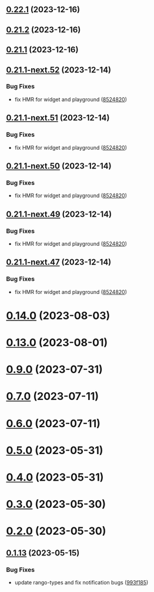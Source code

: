 ## [0.22.1](https://github.com/yeager-eren/rango-client/compare/signer-starknet@0.21.2...signer-starknet@0.22.1) (2023-12-16)



## [0.21.2](https://github.com/yeager-eren/rango-client/compare/signer-starknet@0.21.1-next.66...signer-starknet@0.21.2) (2023-12-16)



## [0.21.1](https://github.com/yeager-eren/rango-client/compare/signer-starknet@0.22.0...signer-starknet@0.21.1) (2023-12-16)



## [0.21.1-next.52](https://github.com/yeager-eren/rango-client/compare/signer-starknet@0.21.0...signer-starknet@0.21.1-next.52) (2023-12-14)


### Bug Fixes

* fix HMR for widget and playground ([8524820](https://github.com/yeager-eren/rango-client/commit/8524820f10cf0b8921f3db0c4f620ff98daa4103))



## [0.21.1-next.51](https://github.com/yeager-eren/rango-client/compare/signer-starknet@0.21.0...signer-starknet@0.21.1-next.51) (2023-12-14)


### Bug Fixes

* fix HMR for widget and playground ([8524820](https://github.com/yeager-eren/rango-client/commit/8524820f10cf0b8921f3db0c4f620ff98daa4103))



## [0.21.1-next.50](https://github.com/yeager-eren/rango-client/compare/signer-starknet@0.21.0...signer-starknet@0.21.1-next.50) (2023-12-14)


### Bug Fixes

* fix HMR for widget and playground ([8524820](https://github.com/yeager-eren/rango-client/commit/8524820f10cf0b8921f3db0c4f620ff98daa4103))



## [0.21.1-next.49](https://github.com/yeager-eren/rango-client/compare/signer-starknet@0.21.0...signer-starknet@0.21.1-next.49) (2023-12-14)


### Bug Fixes

* fix HMR for widget and playground ([8524820](https://github.com/yeager-eren/rango-client/commit/8524820f10cf0b8921f3db0c4f620ff98daa4103))



## [0.21.1-next.47](https://github.com/yeager-eren/rango-client/compare/signer-starknet@0.21.0...signer-starknet@0.21.1-next.47) (2023-12-14)


### Bug Fixes

* fix HMR for widget and playground ([8524820](https://github.com/yeager-eren/rango-client/commit/8524820f10cf0b8921f3db0c4f620ff98daa4103))



# [0.14.0](https://github.com/rango-exchange/rango-client/compare/signer-starknet@0.13.0...signer-starknet@0.14.0) (2023-08-03)



# [0.13.0](https://github.com/rango-exchange/rango-client/compare/signer-starknet@0.12.0...signer-starknet@0.13.0) (2023-08-01)



# [0.9.0](https://github.com/rango-exchange/rango-client/compare/signer-starknet@0.8.0...signer-starknet@0.9.0) (2023-07-31)



# [0.7.0](https://github.com/rango-exchange/rango-client/compare/signer-starknet@0.6.0...signer-starknet@0.7.0) (2023-07-11)



# [0.6.0](https://github.com/rango-exchange/rango-client/compare/signer-starknet@0.5.0...signer-starknet@0.6.0) (2023-07-11)



# [0.5.0](https://github.com/rango-exchange/rango-client/compare/signer-starknet@0.4.0...signer-starknet@0.5.0) (2023-05-31)



# [0.4.0](https://github.com/rango-exchange/rango-client/compare/signer-starknet@0.3.0...signer-starknet@0.4.0) (2023-05-31)



# [0.3.0](https://github.com/rango-exchange/rango-client/compare/signer-starknet@0.2.0...signer-starknet@0.3.0) (2023-05-30)



# [0.2.0](https://github.com/rango-exchange/rango-client/compare/signer-starknet@0.1.14...signer-starknet@0.2.0) (2023-05-30)



## [0.1.13](https://github.com/rango-exchange/rango-client/compare/signer-starknet@0.1.12...signer-starknet@0.1.13) (2023-05-15)


### Bug Fixes

* update rango-types and fix notification bugs ([993f185](https://github.com/rango-exchange/rango-client/commit/993f185e0b8c5e5e15a2c65ba2d85d1f9c8daa90))



